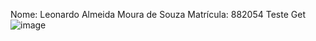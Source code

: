Nome: Leonardo Almeida Moura de Souza
Matrícula: 882054
Teste Get
![image](https://github.com/user-attachments/assets/78f031b9-86cf-4f67-bdf9-b259153cf62b)
